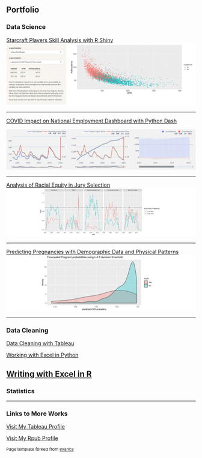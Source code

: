 ## Portfolio

### Data Science

<!--### Category Name 1 -->

[Starcraft Players Skill Analysis with R Shiny](https://yluo.shinyapps.io/Starcraft_Analysis)
<img src="images/starcraft_player_analysis/scatter.png?raw=true">

---

[COVID Impact on National Employment Dashboard with Python Dash](https://dash-covid-labor-stats.herokuapp.com/)

<img src="images/covid_employment/line_plot.png?raw=true">

---

[Analysis of Racial Equity in Jury Selection](https://rpubs.com/Yiwen_Luo/649597)
<img src="images/jury_selection/5_subplots_long.png?raw=true">

---

[Predicting Pregnancies with Demographic Data and Physical Patterns](https://rpubs.com/Yiwen_Luo/649606)
<img src="images/pregnancy_prediction/threshold.png?raw=true">

---


### Data Cleaning
<!--[Carleton College 2018-2019 Academic Year Lab Usage Data Cleaning and Visualization](https://rpubs.com/Yiwen_Luo/labusage) -->
<!-- <img src="images/CMC201 2018-19 Lab Usage by Week0724.jpg?raw=true"/> -->

[Data Cleaning with Tableau](https://blogs.carleton.edu/datasquad/wp-admin/post.php?post=539&action=edit)
<!-- <img src="images/example viz 1.png?raw=true"/> -->

[Working with Excel in Python](python_excel.md)
<!-- <img src="images/python_excel_graphs/dataframe apply.jpg?raw=true"/> -->

[Writing with Excel in R]()
---

### Statistics


---

### Links to More Works

[Visit My Tableau Profile](https://public.tableau.com/profile/yiwen.luo#!/)

[Visit My Rpub Profile](https://rpubs.com/Yiwen_Luo/labusage)



<p style="font-size:11px">Page template forked from <a href="https://github.com/evanca/quick-portfolio">evanca</a></p>
<!-- Remove above link if you don't want to attibute -->
